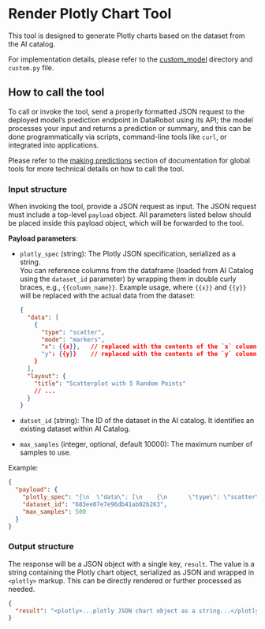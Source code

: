 # Render Plotly Chart Tool

This tool is designed to generate Plotly charts based on the dataset from the AI catalog.

For implementation details, please refer to the [custom_model](./custom_model) directory and `custom.py` file.


## How to call the tool
To call or invoke the tool, send a properly formatted JSON request to the deployed model’s prediction endpoint in DataRobot using its API; the model processes your input and returns a prediction or summary, and this can be done programmatically via scripts, command-line tools like `curl`, or integrated into applications.

Please refer to the [making predictions](../README.md#making-predictions) section of documentation for global tools for more technical details on how to call the tool.

### Input structure
When invoking the tool, provide a JSON request as input. The JSON request must include a top-level `payload` object. All parameters listed below should be placed inside this payload object, which will be forwarded to the tool.

**Payload parameters**:
- `plotly_spec` (string): The Plotly JSON specification, serialized as a string.  
  You can reference columns from the dataframe (loaded from AI Catalog using the `dataset_id` parameter) by wrapping them in double curly braces, e.g., `{{column_name}}`. Example usage, where `{{x}}` and `{{y}}` will be replaced with the actual data from the dataset:

  ```json
  {
    "data": [
      {
        "type": "scatter",
        "mode": "markers",
        "x": {{x}},   // replaced with the contents of the `x` column
        "y": {{y}}    // replaced with the contents of the `y` column
      }
    ],
    "layout": {
      "title": "Scatterplot with 5 Random Points"
      // ...
    }
  }
- `datset_id` (string): The ID of the dataset in the AI catalog. It identifies an existing dataset within AI Catalog.
- `max_samples` (integer, optional, default 10000): The maximum number of samples to use.

Example:

```json
{
  "payload": {
    "plotly_spec": "{\n  \"data\": [\n    {\n      \"type\": \"scatter\",\n      \"mode\": \"markers\",\n      \"x\": {{sepal length (cm)}},\n      \"y\": {{sepal width (cm)}},\n      \"marker\": {\n        \"color\": {{SpeciesNumeric}},\n        \"size\": 8,\n        \"colorscale\": \"Viridis\",\n        \"showscale\": false\n      },\n      \"text\": {{Species}}\n    }\n  ],\n  \"layout\": {\n    \"title\": \"Scatter Plot for IRIS Dataset\",\n    \"xaxis\": {\"title\": \"Sepal Length (cm)\"},\n    \"yaxis\": {\"title\": \"Sepal Width (cm)\"},\n    \"width\": 600,\n    \"height\": 400,\n    \"hovermode\": \"closest\"\n  }\n}",
    "dataset_id": "683ee07e7e96db41ab02b263",
    "max_samples": 500
  }
}
```

### Output structure
The response will be a JSON object with a single key, `result`. The value is a string containing the Plotly chart object, serialized as JSON and wrapped in `<plotly>` markup. This can be directly rendered or further processed as needed.

```json
{
  "result": "<plotly>...plotly JSON chart object as a string...</plotly>"
}
```
